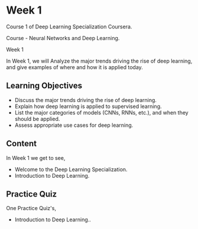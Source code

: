 # Week 1

Course 1 of Deep Learning Specialization Coursera.

Course - Neural Networks and Deep Learning.

Week 1
 
In Week 1, we will Analyze the major trends driving the rise of deep learning, and give examples of where and how it is applied today.

## Learning Objectives

* Discuss the major trends driving the rise of deep learning.
* Explain how deep learning is applied to supervised learning.
* List the major categories of models (CNNs, RNNs, etc.), and when they should be applied.
* Assess appropriate use cases for deep learning.

## Content

In Week 1 we get to see,
 
* Welcome to the Deep Learning Specialization.
* Introduction to Deep Learning.

## Practice Quiz

One Practice Quiz's,

* Introduction to Deep Learning..
